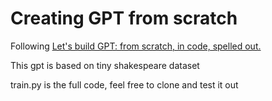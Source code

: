 # Creating GPT from scratch

Following [Let's build GPT: from scratch, in code, spelled out.](https://www.youtube.com/watch?v=kCc8FmEb1nY&list=PLAqhIrjkxbuWI23v9cThsA9GvCAUhRvKZ&index=7)

This gpt is based on tiny shakespeare dataset

train.py is the full code, feel free to clone and test it out
